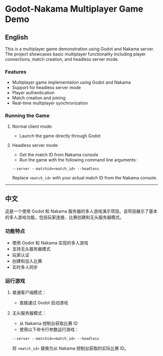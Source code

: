 # Godot-Nakama Multiplayer Game Demo
## English

This is a multiplayer game demonstration using Godot and Nakama server. The project showcases basic multiplayer functionality including player connections, match creation, and headless server mode.

### Features
- Multiplayer game implementation using Godot and Nakama
- Support for headless server mode
- Player authentication
- Match creation and joining
- Real-time multiplayer synchronization

### Running the Game
1. Normal client mode:
   - Launch the game directly through Godot

2. Headless server mode:
   - Get the match ID from Nakama console
   - Run the game with the following command line arguments:
   ```
   --server --matchid=<match_id> --headless
   ```
   Replace `<match_id>` with your actual match ID from the Nakama console.

---

## 中文

这是一个使用 Godot 和 Nakama 服务器的多人游戏演示项目。该项目展示了基本的多人游戏功能，包括玩家连接、比赛创建和无头服务器模式。

### 功能特点
- 使用 Godot 和 Nakama 实现的多人游戏
- 支持无头服务器模式
- 玩家认证
- 创建和加入比赛
- 实时多人同步

### 运行游戏
1. 普通客户端模式：
   - 直接通过 Godot 启动游戏

2. 无头服务器模式：
   - 从 Nakama 控制台获取比赛 ID
   - 使用以下命令行参数运行游戏：
   ```
   --server --matchid=<match_id> --headless
   ```
   将 `<match_id>` 替换为从 Nakama 控制台获取的实际比赛 ID。 